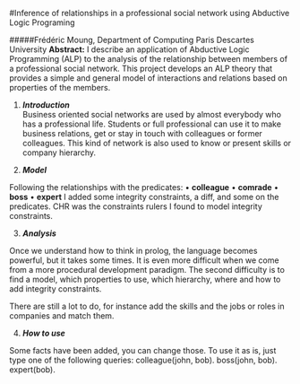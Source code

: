 #Inference of relationships in a professional social network using Abductive Logic Programing

#####Frédéric Moung, Department of Computing Paris Descartes University
**Abstract:** I describe an application of Abductive Logic Programming (ALP) to the analysis of the relationship between members of a professional social network. This project develops an ALP theory that provides a simple and general model of interactions and relations based on properties of the members.

1. ***Introduction***  
Business oriented social networks are used by almost everybody who has a professional life. Students or full professional can use it to make business relations, get or stay in touch with colleagues or former colleagues. This kind of network is also used to know or present skills or company hierarchy.

2. ***Model***  

Following the relationships with the predicates:
• **colleague** • **comrade** • **boss**
• **expert**
I added some integrity constraints, a diff, and some on the predicates. CHR was the constraints rulers I found to model integrity constraints.

3. ***Analysis***  

Once we understand how to think in prolog, the language becomes powerful, but it takes some times. It is even more difficult when we come from a more procedural development paradigm.
The second difficulty is to find a model, which properties to use, which hierarchy, where and how to add integrity constraints.

There are still a lot to do, for instance add the skills and the jobs or roles in companies and match them.

4. ***How to use***  

Some facts have been added, you can change those.
To use it as is, just type one of the following queries:
colleague(john, bob).
boss(john, bob).
expert(bob).

